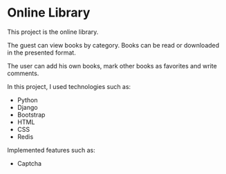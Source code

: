 # Online Library

This project is the online library. 

The guest can view books by category. Books can be read or downloaded in the presented format. 

The user can add his own books, mark other books as favorites and write comments.

In this project, I used technologies such as:
- Python
- Django
- Bootstrap
- HTML
- CSS
- Redis

Implemented features such as:
- Captcha
